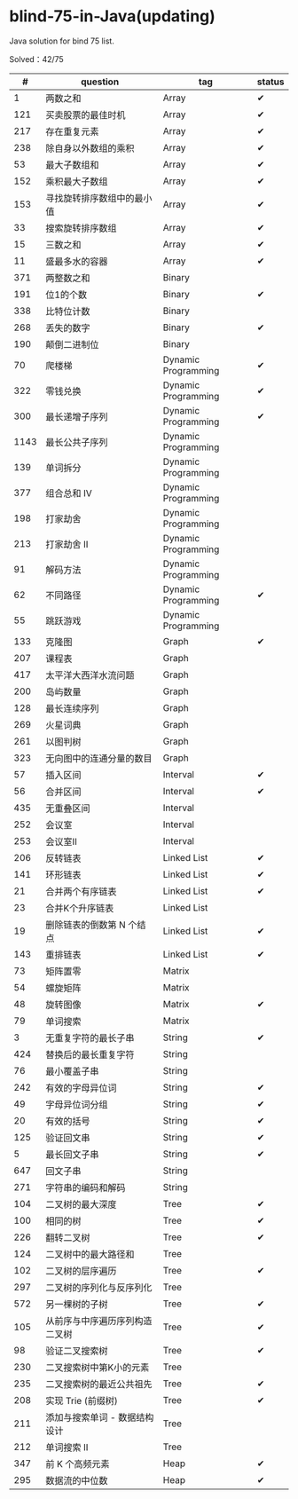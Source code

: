 # blind-75-in-Java(updating)
Java solution for bind 75 list.

Solved：42/75

#|question|tag|status
-|-|-|-
1|两数之和|Array|✔
121|买卖股票的最佳时机|Array|✔
217|存在重复元素|Array|✔
238|除自身以外数组的乘积|Array|✔
53|最大子数组和|Array|✔
152|乘积最大子数组|Array|✔
153|寻找旋转排序数组中的最小值|Array|✔
33|搜索旋转排序数组|Array|✔
15|三数之和|Array|✔
11|盛最多水的容器|Array|✔
371|两整数之和|Binary
191|位1的个数|Binary|✔
338|比特位计数|Binary
268|丢失的数字|Binary|✔
190|颠倒二进制位|Binary
70|爬楼梯|Dynamic Programming|✔
322|零钱兑换|Dynamic Programming|✔
300|最长递增子序列|Dynamic Programming|✔
1143|最长公共子序列|Dynamic Programming
139|单词拆分|Dynamic Programming
377|组合总和 Ⅳ|Dynamic Programming
198|打家劫舍|Dynamic Programming
213|打家劫舍 II|Dynamic Programming
91|解码方法|Dynamic Programming
62|不同路径|Dynamic Programming|✔
55|跳跃游戏|Dynamic Programming
133|克隆图|Graph|✔
207|课程表|Graph
417|太平洋大西洋水流问题|Graph
200|岛屿数量|Graph
128|最长连续序列|Graph
269|火星词典|Graph
261|以图判树|Graph
323|无向图中的连通分量的数目|Graph
57|插入区间|Interval|✔
56|合并区间|Interval|✔
435|无重叠区间|Interval
252|会议室|Interval
253|会议室Ⅱ|Interval
206|反转链表|Linked List|✔
141|环形链表|Linked List|✔
21|合并两个有序链表|Linked List|✔
23|合并K个升序链表|Linked List
19|删除链表的倒数第 N 个结点|Linked List|✔
143|重排链表|Linked List|✔
73|矩阵置零|Matrix
54|螺旋矩阵|Matrix
48|旋转图像|Matrix|✔
79|单词搜索|Matrix
3|无重复字符的最长子串|String|✔
424|替换后的最长重复字符|String
76|最小覆盖子串|String
242|有效的字母异位词|String|✔
49|字母异位词分组|String|✔
20|有效的括号|String|✔
125|验证回文串|String|✔
5|最长回文子串|String|✔
647|回文子串|String
271|字符串的编码和解码|String
104|二叉树的最大深度|Tree|✔
100|相同的树|Tree|✔
226|翻转二叉树|Tree|✔
124|二叉树中的最大路径和|Tree
102|二叉树的层序遍历|Tree|✔
297|二叉树的序列化与反序列化|Tree
572|另一棵树的子树|Tree|✔
105|从前序与中序遍历序列构造二叉树|Tree|✔
98|验证二叉搜索树|Tree|✔
230|二叉搜索树中第K小的元素|Tree
235|二叉搜索树的最近公共祖先|Tree|✔
208|实现 Trie (前缀树)|Tree|✔
211|添加与搜索单词 - 数据结构设计|Tree
212|单词搜索 II|Tree
347|前 K 个高频元素|Heap|✔
295|数据流的中位数|Heap|✔
